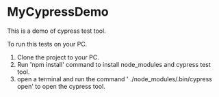 # MyCypressDemo
This is a demo of cypress test tool.

To run this tests on your PC.
1. Clone the project to your PC.
2. Run 'npm install' command to install node_modules and cypress test tool.
3. open a terminal and run the command ' ./node_modules/.bin/cypress open' to open the cypress tool.
 
